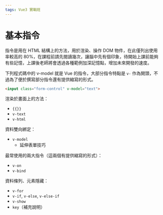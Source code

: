 ```yaml
---
tags: Vue3 實戰班
---
```


# 基本指令

指令是用在 HTML 結構上的方法，用於渲染、操作 DOM 物件，在此僅列出使用率較高的 80%，在課程前請先閱讀幾次，讓腦中先有個印象，待開始上課前能夠有些記憶，上課後老師將會透過各種範例加深記憶點，增加未來開發的速度。

下列程式碼中的 v-model 就是 Vue 的指令，大部分指令特點是 `v-` 作為開頭，不過為了便於撰寫部分指令還有提供縮寫的形式。

```html
<input class="form-control" v-model="text">
```

渲染於畫面上的方法：
- `{{}}`
- `v-text`
- `v-html`


資料雙向綁定：
- `v-model`
    - 延伸表單技巧

最常使用的兩大指令（這兩個有提供縮寫的形式）：
- `v-on`
- `v-bind`


資料條列、元素隱藏：
- `v-for`
- `v-if`, `v-else`, `v-else-if`
- `v-show`
- `key`（補充說明）
